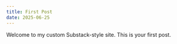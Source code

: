 ```yaml
---
title: First Post
date: 2025-06-25
---
```


Welcome to my custom Substack-style site. This is your first post.